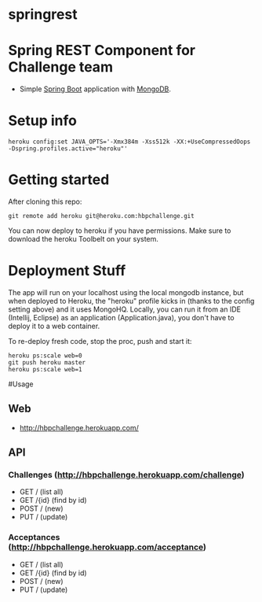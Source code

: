 springrest
==========

# Spring REST Component for Challenge team
* Simple <a href="http://projects.spring.io/spring-boot/">Spring Boot</a> application with <a href="http://www.mongodb.org/">MongoDB</a>.

# Setup info

```
heroku config:set JAVA_OPTS='-Xmx384m -Xss512k -XX:+UseCompressedOops -Dspring.profiles.active="heroku"'
```

# Getting started
After cloning this repo:
```
git remote add heroku git@heroku.com:hbpchallenge.git
```
You can now deploy to heroku if you have permissions.  Make sure to download the heroku Toolbelt on your system.

# Deployment Stuff

The app will run on your localhost using the local mongodb instance, but when deployed to Heroku, the "heroku" profile kicks in (thanks to the config setting above) and it uses MongoHQ.  Locally, you can run it from an IDE (Intellij, Eclipse) as an application (Application.java), you don't have to deploy it to a web container.

To re-deploy fresh code, stop the proc, push and start it:

```
heroku ps:scale web=0
git push heroku master
heroku ps:scale web=1
```
#Usage

## Web

* http://hbpchallenge.herokuapp.com/
 
## API

### Challenges (http://hbpchallenge.herokuapp.com/challenge)

* GET /  (list all)
* GET /{id} (find by id)
* POST /  (new)
* PUT /  (update)

### Acceptances (http://hbpchallenge.herokuapp.com/acceptance)

* GET /  (list all)
* GET /{id} (find by id)
* POST /  (new)
* PUT /  (update)

